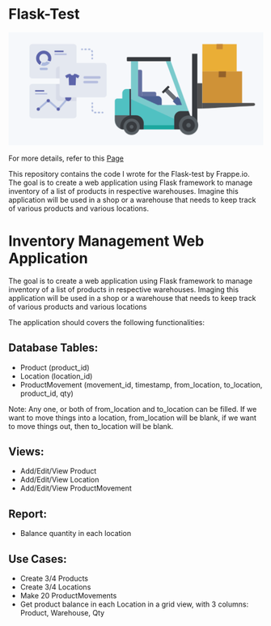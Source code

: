 # Flask-Test

![alt text](./images/inventory.png)

For more details, refer to this [Page](https://frappe.io/flask-test)

This repository contains the code I wrote for the Flask-test by Frappe.io. The goal is to create a web application using Flask framework to manage inventory of a list of products in respective warehouses. Imagine this application will be used in a shop or a warehouse that needs to keep track of various products and various locations. 

# Inventory Management Web Application

The goal is to create a web application using Flask framework to manage inventory of a list of products in respective warehouses. Imaging this application will be used in a shop or a warehouse that needs to keep track of various products and various locations

The application should covers the following functionalities:

## Database Tables:

- Product (product_id)
- Location (location_id)
- ProductMovement (movement_id, timestamp, from_location, to_location, product_id, qty)

Note: Any one, or both of from_location and to_location can be filled. If we want to move things into a location, from_location will be blank, if we want to move things out, then to_location will be blank.

## Views:

- Add/Edit/View Product
- Add/Edit/View Location
- Add/Edit/View ProductMovement

## Report:
- Balance quantity in each location

## Use Cases:
- Create 3/4 Products
- Create 3/4 Locations
- Make 20 ProductMovements
- Get product balance in each Location in a grid view, with 3 columns: Product, Warehouse, Qty




